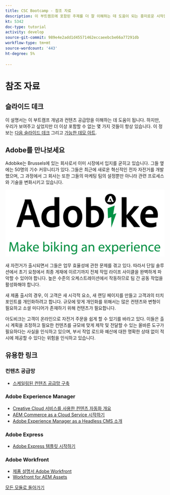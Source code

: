 ```yaml
---
title: CSC Bootcamp - 참조 자료
description: 이 부트캠프에 포함된 주제를 더 잘 이해하는 데 도움이 되는 흥미로운 시작점입니다.
kt: 5342
doc-type: tutorial
activity: develop
source-git-commit: 989e4e2add1d45571462eccaeebcbe66a77291db
workflow-type: tm+mt
source-wordcount: '443'
ht-degree: 5%

---
```


# 참조 자료

## 슬라이드 데크

이 설명서는 이 부트캠프 개념과 컨텐츠 공급망을 이해하는 데 도움이 됩니다. 하지만, 우리가 보여주고 싶었지만 더 이상 포함할 수 없는 몇 가지 것들이 항상 있습니다. 이 정보는 [다음 슬라이드 데크](https://adobe.sharepoint.com/:p:/r/sites/SWEnterpriseMarketingTeam/Shared%20Documents/Bootcamps/Content%20Supply%20Chain%20Bootcamp/Experience%20Makers%20Content%20Supply%20Chain%20Slide%20Deck.pptx?d=w1a3787d39c3a43ab941cfd0069f8383a&amp;csf=1&amp;web=1&amp;e=57aFUU) 그리고 [가능한 데모 아트](https://xd.adobe.com/view/45ea642f-69fb-4bbe-bba6-6915a3709a6d-10b9/?fullscreen).

## Adobe를 만나보세요

Adobike는 Brussels에 있는 회사로서 이미 시장에서 입지를 굳히고 있습니다. 그들 옆에는 50명의 기수 커뮤니티가 있다. 그들은 최근에 새로운 혁신적인 전자 자전거를 개발했으며, 그 과정에서 그 회사는 또한 그들의 마케팅 팀의 설정뿐만 아니라 관련 프로세스와 기술을 변화시키고 있습니다.

![아도비케](./images/adobike-logo.png)

새 자전거가 출시되면서 그들은 업무 효율성에 관한 문제를 겪고 있다. 따라서 단일 솔루션에서 초기 요청에서 최종 게재에 이르기까지 전체 작업 라이프 사이클을 완벽하게 파악할 수 있어야 합니다. 높은 수준의 오케스트레이션에서 작동하므로 팀 간 공동 작업을 활성화해야 합니다.

새 제품 출시의 경우, 이 고객은 새 시각적 요소, 새 랜딩 페이지를 만들고 고객과의 터치포인트를 개인화하려고 합니다. 규모에 맞게 개인화를 위해서는 많은 컨텐츠와 변형이 필요하고 소셜 미디어가 존재하기 위해 컨텐츠가 필요합니다.

아도비크는 고객이 온라인으로 자전거 주문을 쉽게 할 수 있기를 바라고 있다. 이들은 출시 계획을 조정하고 필요한 컨텐츠를 규모에 맞게 제작 및 전달할 수 있는 올바른 도구가 필요하다는 사실을 인식하고 있으며, 부서 작업 로드와 예산에 대한 명확한 상태 없이 적시에 제공할 수 있다는 위험을 인식하고 있습니다.


## 유용한 링크

### 컨텐츠 공급망

- [스케일링된 컨텐츠 공급망 구축](https://business.adobe.com/resources/webinars/building-a-content-supply-chain-that-scales.html)

### Adobe Experience Manager

- [Creative Cloud 서비스를 사용한 컨텐츠 자동화 개요](https://experienceleague.adobe.com/docs/experience-manager-learn/assets/content-automation/overview.html?lang=en)
- [AEM Commerce as a Cloud Service 시작하기](https://experienceleague.adobe.com/docs/experience-manager-cloud-service/content/content-and-commerce/storefront/getting-started.html)
- [Adobe Experience Manager as a Headless CMS 소개](https://experienceleague.adobe.com/docs/experience-manager-cloud-service/content/headless/introduction.html?lang=en)

### Adobe Express

- [Adobe Express 템플릿 시작하기](https://helpx.adobe.com/express/using/work-with-templates.html)

### Adobe Workfront

- [제품 설명서 Adobe Workfront](https://experienceleague.adobe.com/docs/workfront/using/home.html?lang=en)
- [Workfront for AEM Assets](https://exchange.adobe.com/apps/ec/101385/workfront-for-aem-assets)


[모든 모듈로 돌아가기](./overview.md)
